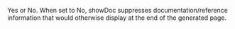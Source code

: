 Yes or No. When set to No, showDoc suppresses documentation/reference information that would
otherwise display at the end of the generated page.